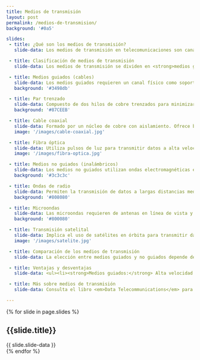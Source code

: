 ```yaml
---
title: Medios de transmisión
layout: post
permalink: /medios-de-transmision/
background: '#0a5'

slides:
 - title: ¿Qué son los medios de transmisión?
   slide-data: Los medios de transmisión en telecomunicaciones son canales que transportan la señal entre el emisor y el receptor. Son esenciales para la comunicación de datos en redes.

 - title: Clasificación de medios de transmisión
   slide-data: Los medios de transmisión se dividen en <strong>medios guiados</strong> (físicos) y <strong>medios no guiados</strong> (inalámbricos). Cada tipo tiene sus características, ventajas y aplicaciones específicas.

 - title: Medios guiados (cables)
   slide-data: Los medios guiados requieren un canal físico como soporte de transmisión, y se emplean en redes locales, edificios y a nivel empresarial. Ejemplos: <strong>par trenzado, cable coaxial, fibra óptica</strong>.
   background: '#3498db'

 - title: Par trenzado
   slide-data: Compuesto de dos hilos de cobre trenzados para minimizar interferencias. Existen categorías como CAT5e y CAT6 que ofrecen diferentes velocidades y niveles de interferencia. Ideal para redes LAN.
   background: '#87CEEB'

 - title: Cable coaxial
   slide-data: Formado por un núcleo de cobre con aislamiento. Ofrece buena capacidad de ancho de banda y es resistente a interferencias. Se utiliza en televisores por cable e Internet de banda ancha.
   image: '/images/cable-coaxial.jpg'

 - title: Fibra óptica
   slide-data: Utiliza pulsos de luz para transmitir datos a alta velocidad y en largas distancias. Es inmune a interferencias electromagnéticas y ofrece mayor capacidad de ancho de banda.
   image: '/images/fibra-optica.jpg'

 - title: Medios no guiados (inalámbricos)
   slide-data: Los medios no guiados utilizan ondas electromagnéticas en el aire, sin necesidad de un canal físico. Son esenciales para la transmisión de datos a distancia en áreas amplias.
   background: '#3c3c3c'

 - title: Ondas de radio
   slide-data: Permiten la transmisión de datos a largas distancias mediante el uso de frecuencias de radio. Usadas en redes WiFi, Bluetooth y radiodifusión.
   background: '#808080'

 - title: Microondas
   slide-data: Las microondas requieren de antenas en línea de vista y se emplean en transmisiones de larga distancia, especialmente en áreas rurales. Es común en redes de telecomunicaciones.
   background: '#800080'

 - title: Transmisión satelital
   slide-data: Implica el uso de satélites en órbita para transmitir datos en grandes áreas geográficas, útil en comunicaciones internacionales y en zonas remotas donde no llegan otros medios.
   image: '/images/satelite.jpg'

 - title: Comparación de los medios de transmisión
   slide-data: La elección entre medios guiados y no guiados depende de factores como <strong>velocidad, costo, alcance y resistencia a interferencias</strong>. Los medios guiados suelen ser más seguros y rápidos, mientras que los no guiados ofrecen flexibilidad y cobertura.

 - title: Ventajas y desventajas
   slide-data: <ul><li><strong>Medios guiados:</strong> Alta velocidad y seguridad; sin embargo, tienen un costo elevado y limitación en la distancia.</li><li><strong>Medios no guiados:</strong> Mayor flexibilidad y cobertura; pero susceptibles a interferencias y limitaciones de velocidad.</li></ul>

 - title: Más sobre medios de transmisión
   slide-data: Consulta el libro <em>Data Telecommunications</em> para explorar en detalle las tecnologías de transmisión, incluyendo ejemplos prácticos y aplicaciones en redes modernas.

---
```


{% for slide in page.slides %}                 
<section data-background="{% if slide.image %}{{slide.image}}{% elsif slide.background %}{{slide.background}}{% else %}{{page.background}}{% endif %}">
        <h1>{{slide.title}}</h1>{{ slide.slide-data }}
</section>               
{% endfor %}

